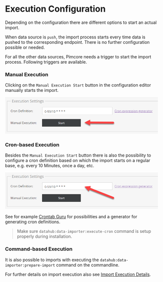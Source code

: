 # Execution Configuration

Depending on the configuration there are different options to start an actual import. 

When data source is `push`, the import process starts every time data is pushed to the corresponding
endpoint. There is no further configuration possible or needed. 

For all the other data sources, Pimcore needs a trigger to start the import process. Following triggers
are available. 

### Manual Execution
Clicking on the `Manual Execution Start` button in the configuration editor manually starts the import.

![Manual Execution Start](../img/execution_manual.png)

### Cron-based Execution
Besides the `Manual Execution Start` button there is also the possibility to configure a cron definition 
based on which the import starts on a regular base, e.g. every 10 Minutes, once a day, etc. 

![Cron Definition](../img/execution_cron.png)

See for example [Crontab Guru](https://crontab.guru/) for possibilities and a generator for generating
cron definitions. 

> Make sure `datahub:data-importer:execute-cron` command is setup properly during installation. 

### Command-based Execution
It is also possible to imports with executing the `datahub:data-importer:prepare-import` command on the commandline. 



For further details on import execution also see [Import Execution Details](../04_Import_Execution_Details.md).  
   
   
   
   
